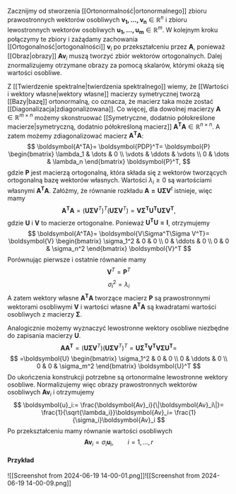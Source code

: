 Zacznijmy od stworzenia [[Ortonormalność|ortonormalnego]] zbioru prawostronnych wektorów osobliwych $\boldsymbol{v_1,\dots,v_n}\in\mathbb{R}^n$ i zbioru lewostronnych wektorów osobliwych $\boldsymbol{u_1,\dots,u_m}\in\mathbb{R}^m$. W kolejnym kroku połączymy te zbiory i zażądamy zachowania [[Ortogonalność|ortogonalności]] $\boldsymbol{v}_i$ po przekształceniu przez $\boldsymbol{A}$, ponieważ [[Obraz|obrazy]] $\boldsymbol{Av}_i$ muszą tworzyć zbiór wektorów ortogonalnych. Dalej znormalizujemy otrzymane obrazy za pomocą skalarów, którymi okażą się wartości osobliwe. 

Z [[Twierdzenie spektralne|twierdzenia spektralnego]] wiemy, że [[Wartości i wektory własne|wektory własne]] macierzy symetrycznej tworzą [[Bazy|bazę]] ortonormalną, co oznacza, że macierz taka może zostać [[Diagonalizacja|zdiagonalizowana]]. Co więcej, dla dowolnej macierzy $\boldsymbol{A}\in\mathbb{R}^{m\times n}$ możemy skonstruować [[Symetryczne, dodatnio półokreślone macierze|symetryczną, dodatnio półokreśloną macierz]] $\boldsymbol{A^TA}\in\mathbb{R}^{n\times n}$. A zatem możemy zdiagonalizować macierz $\boldsymbol{A^TA}$:
$$
\boldsymbol{A^TA}=
\boldsymbol{PDP}^T=
\boldsymbol{P}
\begin{bmatrix}
\lambda_1 & \dots & 0 \\
\vdots & \ddots & \vdots \\
0 & \dots & \lambda_n
\end{bmatrix}
\boldsymbol{P}^T,
$$
gdzie $\boldsymbol{P}$ jest macierzą ortogonalną, która składa się z wektorów tworzących ortogonalną bazę wektorów własnych. Wartości $\lambda_i\ge0$ są wartościami własnymi $\boldsymbol{A^TA}$. 
Załóżmy, że równanie rozkładu $\boldsymbol{A=U\Sigma V}^t$ istnieje, więc mamy
$$
\boldsymbol{A^TA}=
(\boldsymbol{U\Sigma V}^T)^T(\boldsymbol{U\Sigma V}^T)=
\boldsymbol{V\Sigma^TU^TU\Sigma V^T},
$$
gdzie $\boldsymbol{U}$ i $\boldsymbol{V}$ to macierze ortogonalne. Ponieważ $\boldsymbol{U^TU=I}$, otrzymujemy
$$
\boldsymbol{A^TA}=
\boldsymbol{V\Sigma^T\Sigma V^T}=
\boldsymbol{V}
\begin{bmatrix}
\sigma_1^2 & 0 & 0 \\
0 & \ddots & 0 \\
0 & 0 & \sigma_n^2
\end{bmatrix}
\boldsymbol{V}^T
$$
Porównując pierwsze i ostatnie równanie mamy
$$
\boldsymbol{V}^T=
\boldsymbol{P}^T
$$
$$
\sigma_i^2=\lambda_i
$$
A zatem wektory własne $\boldsymbol{A^TA}$ tworzące macierz $\boldsymbol{P}$ są prawostronnymi wektorami osobliwymi $\boldsymbol{V}$ i wartości własne $\boldsymbol{A^TA}$ są kwadratami wartości osobliwych z macierzy $\boldsymbol{\Sigma}$. 

Analogicznie możemy wyznaczyć lewostronne wektory osobliwe niezbędne do zapisania macierzy $\boldsymbol{U}$.  
$$
\boldsymbol{AA^T}=
(\boldsymbol{U\Sigma V}^T)(\boldsymbol{U\Sigma V}^T)^T=
\boldsymbol{U\Sigma^TV^TV\Sigma U^T}=
$$
$$
=\boldsymbol{U}
\begin{bmatrix}
\sigma_1^2 & 0 & 0 \\
0 & \ddots & 0 \\
0 & 0 & \sigma_m^2
\end{bmatrix}
\boldsymbol{U}^T
$$
Do ukończenia konstrukcji potrzebne są ortonormalne lewostronne wektory osobliwe. Normalizujemy więc obrazy prawostronnych wektorów osobliwych $\boldsymbol{Av}_i$ i otrzymujemy 
$$
\boldsymbol{u}_i:=
\frac{\boldsymbol{Av}_i}{\|\boldsymbol{Av}_i\|}=
\frac{1}{\sqrt{\lambda_i}}\boldsymbol{Av}_i=
\frac{1}{\sigma_i}\boldsymbol{Av}_i
$$
Po przekształceniu mamy równanie wartości osobliwych
$$
\boldsymbol{Av}_i=\sigma_i\boldsymbol{u}_i, \qquad i=1,\dots,r
$$

#### Przykład
![[Screenshot from 2024-06-19 14-00-01.png]]![[Screenshot from 2024-06-19 14-00-09.png]]
